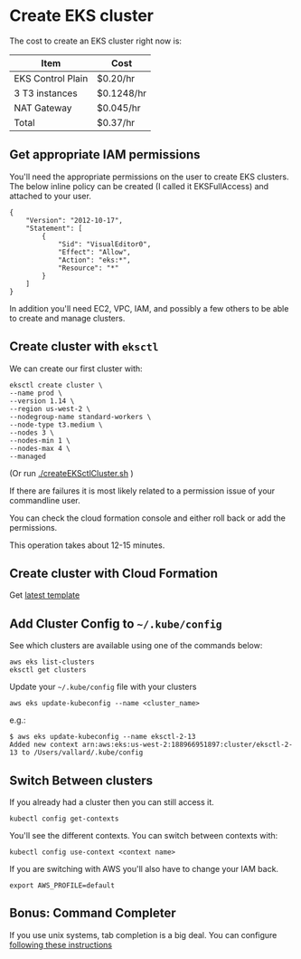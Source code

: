 # Create EKS cluster


The cost to create an EKS cluster right now is:

| Item | Cost |
|------------------|-------|
|EKS Control Plain | $0.20/hr |
|3 T3 instances | $0.1248/hr |
| NAT Gateway | $0.045/hr |
| Total | $0.37/hr |



## Get appropriate IAM permissions
You'll need the appropriate permissions on the user to create EKS clusters. The below inline policy can be created (I called it EKSFullAccess) and attached to your user. 

```
{
    "Version": "2012-10-17",
    "Statement": [
        {
            "Sid": "VisualEditor0",
            "Effect": "Allow",
            "Action": "eks:*",
            "Resource": "*"
        }
    ]
}
```

In addition you'll need EC2, VPC, IAM, and possibly a few others to be able to create and manage clusters. 


## Create cluster with `eksctl`

We can create our first cluster with: 

```
eksctl create cluster \
--name prod \
--version 1.14 \
--region us-west-2 \
--nodegroup-name standard-workers \
--node-type t3.medium \
--nodes 3 \
--nodes-min 1 \
--nodes-max 4 \
--managed
```

(Or run [./createEKSctlCluster.sh](createEKSctlCluster.sh) )

If there are failures it is most likely related to a permission issue of your commandline user. 

You can check the cloud formation console and either roll back or add the permissions. 

This operation takes about 12-15 minutes. 
 

## Create cluster with Cloud Formation

Get [latest template](https://amazon-eks.s3-us-west-2.amazonaws.com/cloudformation/2019-11-15/amazon-eks-vpc-sample.yaml)

## Add Cluster Config to `~/.kube/config`

See which clusters are available using one of the commands below: 

```
aws eks list-clusters
eksctl get clusters
```

Update your `~/.kube/config` file with your clusters

```
aws eks update-kubeconfig --name <cluster_name>
```

e.g.:

```
$ aws eks update-kubeconfig --name eksctl-2-13
Added new context arn:aws:eks:us-west-2:188966951897:cluster/eksctl-2-13 to /Users/vallard/.kube/config
```

## Switch Between clusters

If you already had a cluster then you can still access it.  

```
kubectl config get-contexts
```




You'll see the different contexts.  You can switch between contexts with: 

```
kubectl config use-context <context name>
```

If you are switching with AWS you'll also have to change your IAM back. 

```
export AWS_PROFILE=default
```


## Bonus:  Command Completer

If you use unix systems, tab completion is a big deal.  You can configure [following these instructions](https://docs.aws.amazon.com/cli/latest/userguide/cli-configure-completion.html)



